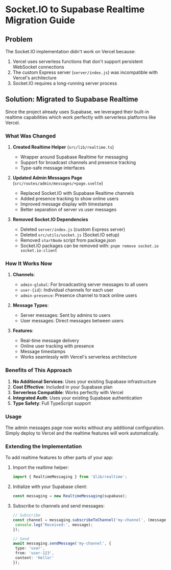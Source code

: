 # Socket.IO to Supabase Realtime Migration Guide

## Problem

The Socket.IO implementation didn't work on Vercel because:

1. Vercel uses serverless functions that don't support persistent WebSocket connections
2. The custom Express server (`server/index.js`) was incompatible with Vercel's architecture
3. Socket.IO requires a long-running server process

## Solution: Migrated to Supabase Realtime

Since the project already uses Supabase, we leveraged their built-in realtime capabilities which work perfectly with serverless platforms like Vercel.

### What Was Changed

1. **Created Realtime Helper** (`src/lib/realtime.ts`)

   - Wrapper around Supabase Realtime for messaging
   - Support for broadcast channels and presence tracking
   - Type-safe message interfaces

2. **Updated Admin Messages Page** (`src/routes/admin/messages/+page.svelte`)

   - Replaced Socket.IO with Supabase Realtime channels
   - Added presence tracking to show online users
   - Improved message display with timestamps
   - Better separation of server vs user messages

3. **Removed Socket.IO Dependencies**
   - Deleted `server/index.js` (custom Express server)
   - Deleted `src/utils/socket.js` (Socket.IO setup)
   - Removed `startNode` script from package.json
   - Socket.IO packages can be removed with: `pnpm remove socket.io socket.io-client`

### How It Works Now

1. **Channels**:

   - `admin-global`: For broadcasting server messages to all users
   - `user-{id}`: Individual channels for each user
   - `admin-presence`: Presence channel to track online users

2. **Message Types**:

   - Server messages: Sent by admins to users
   - User messages: Direct messages between users

3. **Features**:
   - Real-time message delivery
   - Online user tracking with presence
   - Message timestamps
   - Works seamlessly with Vercel's serverless architecture

### Benefits of This Approach

1. **No Additional Services**: Uses your existing Supabase infrastructure
2. **Cost Effective**: Included in your Supabase plan
3. **Serverless Compatible**: Works perfectly with Vercel
4. **Integrated Auth**: Uses your existing Supabase authentication
5. **Type Safety**: Full TypeScript support

### Usage

The admin messages page now works without any additional configuration. Simply deploy to Vercel and the realtime features will work automatically.

### Extending the Implementation

To add realtime features to other parts of your app:

1. Import the realtime helper:

   ```typescript
   import { RealtimeMessaging } from '$lib/realtime';
   ```

2. Initialize with your Supabase client:

   ```typescript
   const messaging = new RealtimeMessaging(supabase);
   ```

3. Subscribe to channels and send messages:

   ```typescript
   // Subscribe
   const channel = messaging.subscribeToChannel('my-channel', (message) => {
   	console.log('Received:', message);
   });

   // Send
   await messaging.sendMessage('my-channel', {
   	type: 'user',
   	from: 'user-123',
   	content: 'Hello!'
   });
   ```

